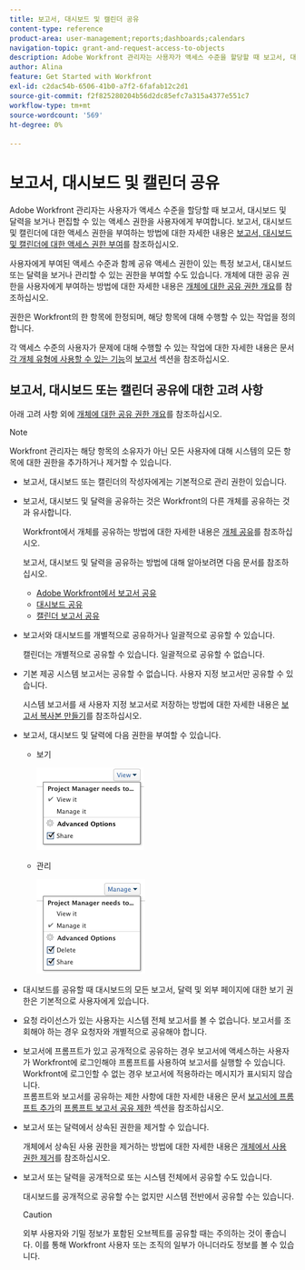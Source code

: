 ```yaml
---
title: 보고서, 대시보드 및 캘린더 공유
content-type: reference
product-area: user-management;reports;dashboards;calendars
navigation-topic: grant-and-request-access-to-objects
description: Adobe Workfront 관리자는 사용자가 액세스 수준을 할당할 때 보고서, 대시보드 및 달력을 보거나 편집할 수 있는 액세스 권한을 사용자에게 부여합니다. 보고서, 대시보드 및 캘린더에 대한 액세스 권한을 부여하는 방법에 대한 자세한 내용은 보고서, 대시보드 및 캘린더에 대한 액세스 권한 부여를 참조하십시오.
author: Alina
feature: Get Started with Workfront
exl-id: c2dac54b-6506-41b0-a7f2-6fafab12c2d1
source-git-commit: f2f825280204b56d2dc85efc7a315a4377e551c7
workflow-type: tm+mt
source-wordcount: '569'
ht-degree: 0%

---
```


# 보고서, 대시보드 및 캘린더 공유

Adobe Workfront 관리자는 사용자가 액세스 수준을 할당할 때 보고서, 대시보드 및 달력을 보거나 편집할 수 있는 액세스 권한을 사용자에게 부여합니다. 보고서, 대시보드 및 캘린더에 대한 액세스 권한을 부여하는 방법에 대한 자세한 내용은 [보고서, 대시보드 및 캘린더에 대한 액세스 권한 부여](../../administration-and-setup/add-users/configure-and-grant-access/grant-access-reports-dashboards-calendars.md)를 참조하십시오.

사용자에게 부여된 액세스 수준과 함께 공유 액세스 권한이 있는 특정 보고서, 대시보드 또는 달력을 보거나 관리할 수 있는 권한을 부여할 수도 있습니다. 개체에 대한 공유 권한을 사용자에게 부여하는 방법에 대한 자세한 내용은 [개체에 대한 공유 권한 개요](../../workfront-basics/grant-and-request-access-to-objects/sharing-permissions-on-objects-overview.md)를 참조하십시오.

권한은 Workfront의 한 항목에 한정되며, 해당 항목에 대해 수행할 수 있는 작업을 정의합니다.

각 액세스 수준의 사용자가 문제에 대해 수행할 수 있는 작업에 대한 자세한 내용은 문서 [각 개체 유형에 사용할 수 있는 기능](../../administration-and-setup/add-users/access-levels-and-object-permissions/functionality-available-for-each-object-type.md)의 [보고서](../../administration-and-setup/add-users/access-levels-and-object-permissions/functionality-available-for-each-object-type.md#reports) 섹션을 참조하십시오.

## 보고서, 대시보드 또는 캘린더 공유에 대한 고려 사항

아래 고려 사항 외에 [개체에 대한 공유 권한 개요](../../workfront-basics/grant-and-request-access-to-objects/sharing-permissions-on-objects-overview.md)를 참조하십시오.

>[!NOTE]
>
>Workfront 관리자는 해당 항목의 소유자가 아닌 모든 사용자에 대해 시스템의 모든 항목에 대한 권한을 추가하거나 제거할 수 있습니다.

* 보고서, 대시보드 또는 캘린더의 작성자에게는 기본적으로 관리 권한이 있습니다.
* 보고서, 대시보드 및 달력을 공유하는 것은 Workfront의 다른 개체를 공유하는 것과 유사합니다.

  Workfront에서 개체를 공유하는 방법에 대한 자세한 내용은 [개체 공유](../../workfront-basics/grant-and-request-access-to-objects/share-an-object.md)를 참조하십시오.

  보고서, 대시보드 및 달력을 공유하는 방법에 대해 알아보려면 다음 문서를 참조하십시오.

   * [Adobe Workfront에서 보고서 공유](../../reports-and-dashboards/reports/creating-and-managing-reports/share-report.md)
   * [대시보드 공유](../../reports-and-dashboards/dashboards/creating-and-managing-dashboards/share-dashboard.md)
   * [캘린더 보고서 공유](../../reports-and-dashboards/reports/calendars/share-a-calendar-report.md)

* 보고서와 대시보드를 개별적으로 공유하거나 일괄적으로 공유할 수 있습니다.

  캘린더는 개별적으로 공유할 수 있습니다. 일괄적으로 공유할 수 없습니다.

* 기본 제공 시스템 보고서는 공유할 수 없습니다. 사용자 지정 보고서만 공유할 수 있습니다.

  시스템 보고서를 새 사용자 지정 보고서로 저장하는 방법에 대한 자세한 내용은 [보고서 복사본 만들기](../../reports-and-dashboards/reports/creating-and-managing-reports/create-copy-report.md)를 참조하십시오.

* 보고서, 대시보드 및 달력에 다음 권한을 부여할 수 있습니다.

   * 보기

     ![](assets/screen-shot-2014-01-22-at-10.19.55-am.png)

   * 관리

     ![](assets/screen-shot-2014-01-22-at-10.20.13-am.png)

* 대시보드를 공유할 때 대시보드의 모든 보고서, 달력 및 외부 페이지에 대한 보기 권한은 기본적으로 사용자에게 있습니다.
* 요청 라이선스가 있는 사용자는 시스템 전체 보고서를 볼 수 없습니다. 보고서를 조회해야 하는 경우 요청자와 개별적으로 공유해야 합니다.
* 보고서에 프롬프트가 있고 공개적으로 공유하는 경우 보고서에 액세스하는 사용자가 Workfront에 로그인해야 프롬프트를 사용하여 보고서를 실행할 수 있습니다. Workfront에 로그인할 수 없는 경우 보고서에 적용하라는 메시지가 표시되지 않습니다.\
  프롬프트와 보고서를 공유하는 제한 사항에 대한 자세한 내용은 문서 [보고서에 프롬프트 추가](../../reports-and-dashboards/reports/creating-and-managing-reports/add-prompt-report.md)의 [프롬프트 보고서 공유 제한](../../reports-and-dashboards/reports/creating-and-managing-reports/add-prompt-report.md#limitations-of-running-public-prompted-reports) 섹션을 참조하십시오.

* 보고서 또는 달력에서 상속된 권한을 제거할 수 있습니다.

  개체에서 상속된 사용 권한을 제거하는 방법에 대한 자세한 내용은 [개체에서 사용 권한 제거](../../workfront-basics/grant-and-request-access-to-objects/remove-permissions-from-objects.md)를 참조하십시오.

* 보고서 또는 달력을 공개적으로 또는 시스템 전체에서 공유할 수도 있습니다.

  대시보드를 공개적으로 공유할 수는 없지만 시스템 전반에서 공유할 수는 있습니다.

  >[!CAUTION]
  >
  >외부 사용자와 기밀 정보가 포함된 오브젝트를 공유할 때는 주의하는 것이 좋습니다. 이를 통해 Workfront 사용자 또는 조직의 일부가 아니더라도 정보를 볼 수 있습니다.
